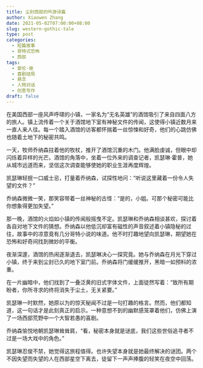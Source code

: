 ```yaml
---
title: 尘封西部的吟游诗篇
author: Xiaowen Zhang
date: 2021-05-02T07:00:00+08:00
slug: western-gothic-tale
type: post
categories:
  - 短篇故事
  - 哥特式恐怖
  - 西部
tags:
  - 爱伦·坡
  - 喜剧结局
  - 悬念
  - 人物对话
  - 创意写作
draft: false
---
```


在美国西部一座风声呼啸的小镇，一家名为“无名英雄”的酒馆吸引了来自四面八方的旅人。镇上流传着一个关于酒馆地下室有神秘文件的传闻，这使得小镇近数月来一直人来人往。每一个踏入酒馆的访客都怀揣着一丝惊悚和好奇，他们的心跳仿佛也随着土地下的秘密共鸣。

一天，牧师乔纳森拄着他的牧杖，推开了酒馆沉重的木门。他满脸虔诚，但眼中却闪烁着异样的光芒。酒馆的角落中，坐着一位外来的调查记者，凯瑟琳·霍普，她从城市远道而来，坚信这次调查能够使她的职业生涯再度辉煌。

凯瑟琳轻抿一口威士忌，打量着乔纳森，试探性地问：“听说这里藏着一份令人失望的文件？”

乔纳森微微一笑，那笑容带着一丝神秘的古怪：“是的，小姐。可那个秘密可能比你想象得更加失望。”

那一晚，酒馆的火焰如小镇的传闻般摇曳不定。凯瑟琳和乔纳森相谈甚欢，探讨着各自对地下文件的猜想。乔纳森以他低沉却富有磁性的声音叙述着小镇隐秘的过往，故事中的凉意竟有几分哥特小说的味道。他不时打趣地望向凯瑟琳，期望她在恐怖和好奇间找到微妙的平衡。

夜渐深邃，酒馆的热闹逐渐退去，凯瑟琳决心一探究竟。她与乔纳森在月光下穿过小镇，终于来到尘封已久的地下室门前。乔纳森将门缓缓推开，黑暗一如预料的浓重。

在一片幽暗中，他们找到了一叠泛黄的旧式字体文件，上面徒然写着：“致所有期盼者，你所寻求的终将消失于尘土，无关紧要。”

凯瑟琳一时默然，她原以为的惊天秘闻不过是一句打趣的格言。然而，他们都知道，这一句话才是此刻真正的启示。一种意想不到的幽默感笼罩着他们，仿佛上演了一场西部荒野中一个大智若愚的喜剧。

乔纳森愉悦地朝凯瑟琳耸耸肩，“看，秘密本身就是谜底，我们这些世俗追寻者不过是一场大戏中的角色。”

凯瑟琳忍俊不禁，她觉得这旅程值得。也许失望本身就是她最终解决的谜团。两个不因失望而失望的人在西部星空下离去，徒留下一声声捧腹的轻笑在夜空中回荡。